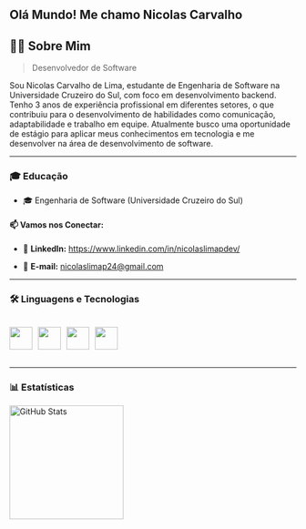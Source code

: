 Olá Mundo! Me chamo Nicolas Carvalho
---

## 👨‍💻 **Sobre Mim**

> Desenvolvedor de Software 

Sou Nicolas Carvalho de Lima, estudante de Engenharia de Software na Universidade Cruzeiro do Sul, com foco em desenvolvimento backend. Tenho 3 anos de experiência profissional em diferentes setores, o que contribuiu para o desenvolvimento de habilidades como comunicação, adaptabilidade e trabalho em equipe. Atualmente busco uma oportunidade de estágio para aplicar meus conhecimentos em tecnologia e me desenvolver na área de desenvolvimento de software. 

---

### 🎓 **Educação**
- 🎓 Engenharia de Software (Universidade Cruzeiro do Sul)

#### 📫 **Vamos nos Conectar:**  

- 🔗 **LinkedIn:** https://www.linkedin.com/in/nicolaslimapdev/

- 📧 **E-mail:** nicolaslimap24@gmail.com

---

### 🛠️ **Linguagens e Tecnologias**

<br/>

<div style="display: flex; gap: 10px;">
    <img src="https://cdn.jsdelivr.net/gh/devicons/devicon@latest/icons/java/java-original.svg"
    width="40"/>
    <img src="https://cdn.jsdelivr.net/gh/devicons/devicon@latest/icons/html5/html5-original.svg"
    width="40">
    <img src="https://cdn.jsdelivr.net/gh/devicons/devicon@latest/icons/css3/css3-original.svg"
    width="40">
    <img src="https://cdn.jsdelivr.net/gh/devicons/devicon@latest/icons/git/git-original.svg"
    width="40">
</div>
<br/>

---

### 📊 Estatísticas

<img 
    align="left"
    alt="GitHub Stats" 
    height="200" 
    style="padding-right: 10px;" 
    src="https://github-readme-stats.vercel.app/api?username=nicolaslimap&show_icons=true&theme=tokyonight&include_all_commits=true&locale=pt-br" 
  />
